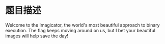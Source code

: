 # 题目描述

Welcome to the Imagicator, the world's most beautiful approach to binary execution. The flag keeps moving around on us, but I bet your beautiful images will help save the day!
